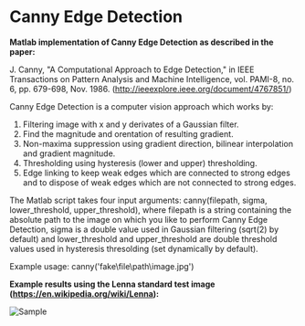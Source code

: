 # Canny Edge Detection

**Matlab implementation of Canny Edge Detection as described in the paper:**

J. Canny, "A Computational Approach to Edge Detection," in IEEE Transactions on Pattern Analysis and Machine Intelligence, vol. PAMI-8, no. 6, pp. 679-698, Nov. 1986. (http://ieeexplore.ieee.org/document/4767851/)

Canny Edge Detection is a computer vision approach which works by:
1. Filtering image with x and y derivates of a Gaussian filter.
2. Find the magnitude and orentation of resulting gradient.
3. Non-maxima suppression using gradient direction, bilinear interpolation and gradient magnitude.
4. Thresholding using hysteresis (lower and upper) thresholding.
5. Edge linking to keep weak edges which are connected to strong edges and to dispose of weak edges which are not connected to strong edges.

The Matlab script takes four input arguments: canny(filepath, sigma, lower_threshold, upper_threshold), where filepath is a string containing the absolute path to the image on which you like to perform Canny Edge Detection, sigma is a double value used in Gaussian filtering (sqrt(2) by default) and lower_threshold and upper_threshold are double threshold values used in hysteresis thresolding (set dynamically by default).

Example usage: canny('fake\file\path\image.jpg')

**Example results using the Lenna standard test image (https://en.wikipedia.org/wiki/Lenna):**

![Sample](https://github.com/phillity/Canny-Edge-Detection/blob/master/sample.png)